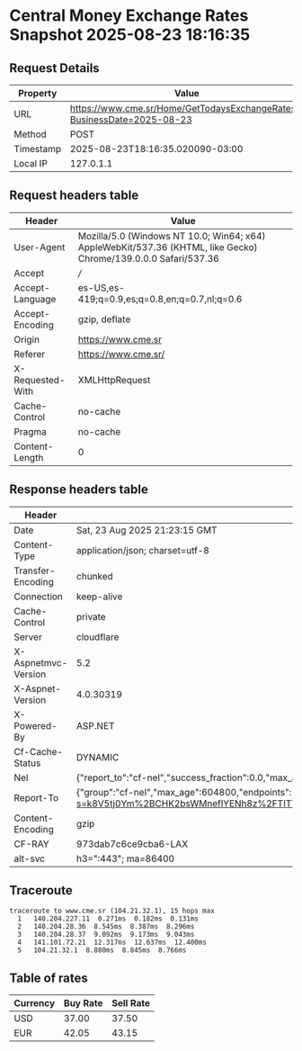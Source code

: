 # Central Money Exchange Rates Snapshot 2025-08-23 18:16:35
## Request Details

| Property | Value |
|----------|-------|
| URL | https://www.cme.sr/Home/GetTodaysExchangeRates/?BusinessDate=2025-08-23 |
| Method | POST |
| Timestamp | 2025-08-23T18:16:35.020090-03:00 |
| Local IP | 127.0.1.1 |
    
## Request headers table

| Header | Value |
|--------|-------|
| User-Agent | Mozilla/5.0 (Windows NT 10.0; Win64; x64) AppleWebKit/537.36 (KHTML, like Gecko) Chrome/139.0.0.0 Safari/537.36 |
| Accept | */* |
| Accept-Language | es-US,es-419;q=0.9,es;q=0.8,en;q=0.7,nl;q=0.6 |
| Accept-Encoding | gzip, deflate |
| Origin | https://www.cme.sr |
| Referer | https://www.cme.sr/ |
| X-Requested-With | XMLHttpRequest |
| Cache-Control | no-cache |
| Pragma | no-cache |
| Content-Length | 0 |

    
## Response headers table
| Header | Value |
|--------|-------|
| Date | Sat, 23 Aug 2025 21:23:15 GMT |
| Content-Type | application/json; charset=utf-8 |
| Transfer-Encoding | chunked |
| Connection | keep-alive |
| Cache-Control | private |
| Server | cloudflare |
| X-Aspnetmvc-Version | 5.2 |
| X-Aspnet-Version | 4.0.30319 |
| X-Powered-By | ASP.NET |
| Cf-Cache-Status | DYNAMIC |
| Nel | {"report_to":"cf-nel","success_fraction":0.0,"max_age":604800} |
| Report-To | {"group":"cf-nel","max_age":604800,"endpoints":[{"url":"https://a.nel.cloudflare.com/report/v4?s=k8V5tj0Ym%2BCHK2bsWMneflYENh8z%2FTITYc02gBlUZ8CoUzVkJYsnq2b7OhjOu3idboNLdrWOpYq6NBFfcOMSxi0t59Vmj%2Fj0ru0%3D"}]} |
| Content-Encoding | gzip |
| CF-RAY | 973dab7c6ce9cba6-LAX |
| alt-svc | h3=":443"; ma=86400 |

## Traceroute 

```
traceroute to www.cme.sr (104.21.32.1), 15 hops max
  1   140.204.227.11  0.271ms  0.182ms  0.131ms 
  2   140.204.28.36  8.545ms  8.387ms  8.296ms 
  3   140.204.28.37  9.092ms  9.173ms  9.043ms 
  4   141.101.72.21  12.317ms  12.637ms  12.400ms 
  5   104.21.32.1  8.880ms  8.845ms  8.766ms 

```

## Table of rates

| Currency | Buy Rate | Sell Rate |
|----------|----------|-----------|
| USD | 37.00 | 37.50 |
| EUR | 42.05 | 43.15 |
